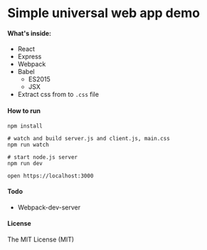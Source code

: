 # Simple universal web app demo

#### What's inside:

- React
- Express
- Webpack
- Babel
  - ES2015
  - JSX
- Extract css from to `.css` file


#### How to run
```
npm install

# watch and build server.js and client.js, main.css
npm run watch

# start node.js server
npm run dev

open https://localhost:3000
```


#### Todo
- Webpack-dev-server


#### License

The MIT License (MIT)
